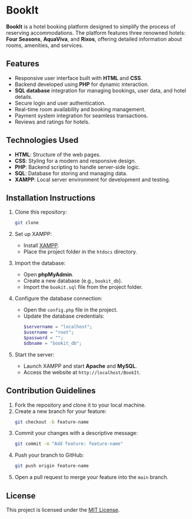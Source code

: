 # BookIt

**BookIt** is a hotel booking platform designed to simplify the process of reserving accommodations. The platform features three renowned hotels: **Four Seasons**, **AquaViva**, and **Rixos**, offering detailed information about rooms, amenities, and services.

## Features

- Responsive user interface built with **HTML** and **CSS**.
- Backend developed using **PHP** for dynamic interaction.
- **SQL database** integration for managing bookings, user data, and hotel details.
- Secure login and user authentication.
- Real-time room availability and booking management.
- Payment system integration for seamless transactions.
- Reviews and ratings for hotels.

## Technologies Used

- **HTML**: Structure of the web pages.
- **CSS**: Styling for a modern and responsive design.
- **PHP**: Backend scripting to handle server-side logic.
- **SQL**: Database for storing and managing data.
- **XAMPP**: Local server environment for development and testing.

## Installation Instructions

1. Clone this repository:
   ```bash
   git clone 
   ```

2. Set up XAMPP:
   - Install [XAMPP](https://www.apachefriends.org/index.html).
   - Place the project folder in the `htdocs` directory.

3. Import the database:
   - Open **phpMyAdmin**.
   - Create a new database (e.g., `bookit_db`).
   - Import the `bookit.sql` file from the project folder.

4. Configure the database connection:
   - Open the `config.php` file in the project.
   - Update the database credentials:
     ```php
     $servername = "localhost";
     $username = "root";
     $password = "";
     $dbname = "bookit_db";
     ```

5. Start the server:
   - Launch XAMPP and start **Apache** and **MySQL**.
   - Access the website at `http://localhost/BookIt`.

## Contribution Guidelines

1. Fork the repository and clone it to your local machine.
2. Create a new branch for your feature:
   ```bash
   git checkout -b feature-name
   ```
3. Commit your changes with a descriptive message:
   ```bash
   git commit -m "Add feature: feature-name"
   ```
4. Push your branch to GitHub:
   ```bash
   git push origin feature-name
   ```
5. Open a pull request to merge your feature into the `main` branch.

## License

This project is licensed under the [MIT License](LICENSE).
